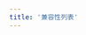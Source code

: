 ```yaml
---
title: '兼容性列表'
---
```


<script setup lang="ts">
  import TheCompatibility from "@/views/security/compatibility/TheCompatibility.vue";
</script>

<TheCompatibility />